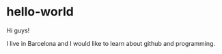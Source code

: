 # hello-world

Hi guys!

I live in Barcelona and I would like to learn about github and programming. 
